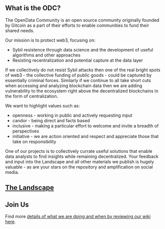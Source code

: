## What is the ODC?
The OpenData Community is an open source community originally founded by Gitcoin as a part of their efforts to enable communities to fund their shared needs.

Our mission is to protect web3, focusing on:

- Sybil resistence through data science and the development of useful algorithms and other approaches
- Resisting recentralization and potential capture at the data layer

If we collectively do not resist Sybil attacks then one of the real bright spots of web3 - the collective funding of public goods - could be captured by essentially criminal forces.  Similarly if we continue to all take short cuts when accessing and analyzing blockchain data then we are adding vulnerability to the ecosystem right above the decentralized blockchains in the form of centralization.  

We want to highlight values such as:

- openness - working in public and actively requesting input
- candor - being direct and facts based
- inclusive - making a particular effort to welcome and invite a breadth of perspectives
- initiative - we are action oriented and respect and appreciate those that take on responsibility

One of our projects is to collectively currate useful solutions that enable data analysts to find insights while remaining decentralized.  Your feedback and input into the Landscape and all other materials we publish is hugely valuable - as are your stars on the repository and amplification on social media.  

## [The Landscape](https://github.com/OpenDataforWeb3/Landscape/)

## Join Us

Find more [details of what we are doing and when by reviewing our wiki here](https://github.com/OpenDataforWeb3/Landscape/wiki). 
